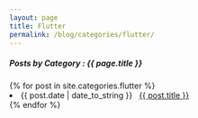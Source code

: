 ```yaml
---
layout: page
title: Flutter
permalink: /blog/categories/flutter/
---
```


<h5> Posts by Category : {{ page.title }} </h5>

<div class="card">
{% for post in site.categories.flutter %}
 <li class="category-posts"><span>{{ post.date | date_to_string }}</span> &nbsp; <a href="{{ post.url }}">{{ post.title }}</a></li>
{% endfor %}
</div>
